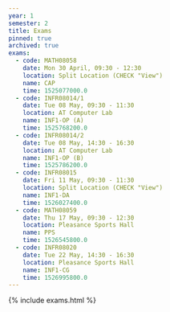 ```yaml
---
year: 1
semester: 2
title: Exams
pinned: true
archived: true
exams:
  - code: MATH08058
    date: Mon 30 April, 09:30 - 12:30
    location: Split Location (CHECK "View")
    name: CAP
    time: 1525077000.0
  - code: INFR08014/1
    date: Tue 08 May, 09:30 - 11:30
    location: AT Computer Lab
    name: INF1-OP (A)
    time: 1525768200.0
  - code: INFR08014/2
    date: Tue 08 May, 14:30 - 16:30
    location: AT Computer Lab
    name: INF1-OP (B)
    time: 1525786200.0
  - code: INFR08015
    date: Fri 11 May, 09:30 - 11:30
    location: Split Location (CHECK "View")
    name: INF1-DA
    time: 1526027400.0
  - code: MATH08059
    date: Thu 17 May, 09:30 - 12:30
    location: Pleasance Sports Hall
    name: PPS
    time: 1526545800.0
  - code: INFR08020
    date: Tue 22 May, 14:30 - 16:30
    location: Pleasance Sports Hall
    name: INF1-CG
    time: 1526995800.0
---
```

{% include exams.html %}
